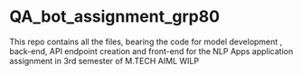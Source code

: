 # QA_bot_assignment_grp80
This repo contains all the files, bearing the code for model development , back-end, API endpoint creation and front-end for the NLP Apps application assignment in 3rd semester of M.TECH AIML WILP 
